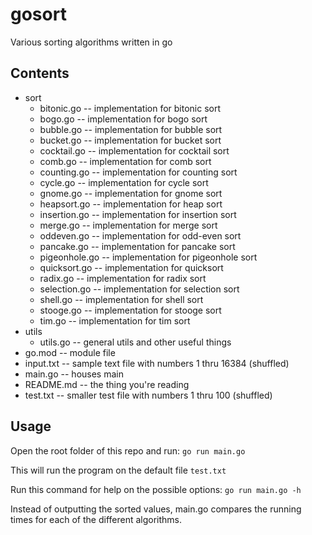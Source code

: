 # gosort

Various sorting algorithms written in go

## Contents

 - sort
    - bitonic.go -- implementation for bitonic sort
    - bogo.go -- implementation for bogo sort
    - bubble.go -- implementation for bubble sort
    - bucket.go -- implementation for bucket sort
    - cocktail.go -- implementation for cocktail sort
    - comb.go -- implementation for comb sort
    - counting.go -- implementation for counting sort
    - cycle.go -- implementation for cycle sort
    - gnome.go -- implementation for gnome sort
    - heapsort.go -- implementation for heap sort
    - insertion.go -- implementation for insertion sort
    - merge.go -- implementation for merge sort
    - oddeven.go -- implementation for odd-even sort
    - pancake.go -- implementation for pancake sort
    - pigeonhole.go -- implementation for pigeonhole sort
    - quicksort.go -- implementation for quicksort
    - radix.go -- implementation for radix sort
    - selection.go -- implementation for selection sort
    - shell.go -- implementation for shell sort
    - stooge.go -- implementation for stooge sort
    - tim.go -- implementation for tim sort
 - utils
    - utils.go -- general utils and other useful things
 - go.mod -- module file
 - input.txt -- sample text file with numbers 1 thru 16384 (shuffled)
 - main.go -- houses main
 - README.md -- the thing you're reading
 - test.txt -- smaller test file with numbers 1 thru 100 (shuffled)

## Usage

Open the root folder of this repo and run:
`go run main.go`

This will run the program on the default file `test.txt`

Run this command for help on the possible options:
`go run main.go -h`

Instead of outputting the sorted values, main.go compares the running times for each of the different algorithms.